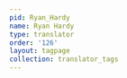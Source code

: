```yaml
---
pid: Ryan_Hardy
name: Ryan Hardy
type: translator
order: '126'
layout: tagpage
collection: translator_tags
---
```

